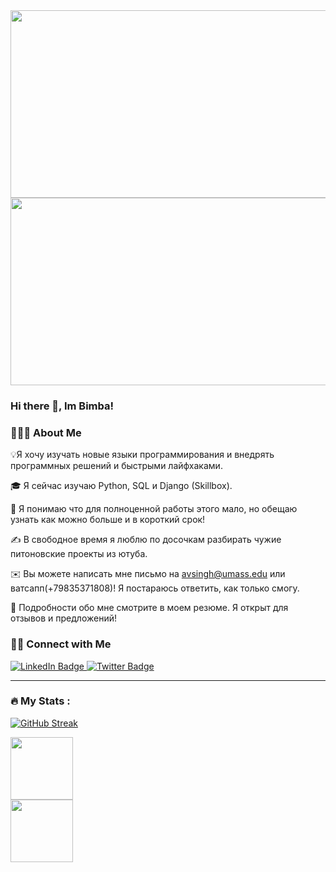 <div align="center">
  <img src="https://media.giphy.com/media/dWesBcTLavkZuG35MI/giphy.gif" width="600" height="300"/>
  <img src="https://media4.giphy.com/media/TilmLMmWrRYYHjLfub/giphy.gif?cid=790b7611beb2cc2dc7ac23840f0d46699b65b96b1cd95fa5&rid=giphy.gif&ct=g" width="600" height="300"/>
</div>

### Hi there 👋, Im Bimba!

### 👨🏻‍💻  About Me

💡Я хочу изучать новые языки программирования и внедрять программных решений и быстрыми лайфхаками.

🎓 Я сейчас изучаю Python, SQL и Django (Skillbox).

🌱 Я понимаю что для полноценной работы этого мало, но обещаю узнать как можно больше и в короткий срок!

✍️ В свободное время я люблю по досочкам разбирать чужие питоновские проекты из ютуба.

✉️ Вы можете написать мне письмо на avsingh@umass.edu или ватсапп(+79835371808)! Я постараюсь ответить, как только смогу.

📄 Подробности обо мне смотрите в моем резюме. Я открыт для отзывов и предложений!

### 🤝🏻  Connect with Me

<div id="badges">
  <a href="https://vk.com/mr_odno_ekspresso">
    <img src="https://img.shields.io/badge/VK-blue?style=for-the-badge" alt="LinkedIn Badge"/>
  </a>
  <a href="https://t.me/Bambino_Da">
    <img src="https://img.shields.io/badge/Telegram-blue?style=for-the-badge&logo=telegram&logoColor=white" alt="Twitter Badge"/>
  </a>
</div>

---

### :fire: My Stats :

[![GitHub Streak](http://github-readme-streak-stats.herokuapp.com?user=DalaevBC&theme=dark&background=000000)](https://git.io/streak-stats)

<div id="header" align="left">
  <img src="https://media.giphy.com/media/M9gbBd9nbDrOTu1Mqx/giphy.gif" width="100"/>
</div>
<div id="header" align="left">
  <img src="https://media.giphy.com/media/KAq5w47R9rmTuvWOWa/giphy.gif" width="100"/>
</div>
<!--

**DalaevBC/DalaevBC** is a ✨ _special_ ✨ repository because its `README.md` (this file) appears on your GitHub profile.
